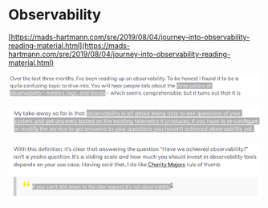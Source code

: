 # Observability

[https://mads-hartmann.com/sre/2019/08/04/journey-into-observability-reading-material.html](https://mads-hartmann.com/sre/2019/08/04/journey-into-observability-reading-material.html)

![](<../.gitbook/assets/image (121).png>)

![](<../.gitbook/assets/image (122).png>)

![](<../.gitbook/assets/image (123).png>)

